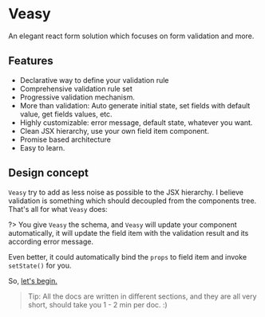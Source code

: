 # Veasy

An elegant react form solution which focuses on form validation and more.

## Features

- Declarative way to define your validation rule
- Comprehensive validation rule set
- Progressive validation mechanism.
- More than validation: Auto generate initial state, set fields with default value, get fields values, etc.
- Highly customizable: error message, default state, whatever you want.
- Clean JSX hierarchy, use your own field item component.
- Promise based architecture
- Easy to learn.

## Design concept

`Veasy` try to add as less noise as possible to the JSX hierarchy. I believe validation is something which should decoupled from the components tree. That's all for what `Veasy` does:

?> You give `Veasy` the schema, and `Veasy` will update your component automatically, it will update the field item with the validation result and its according error message.

Even better, it could automatically bind the `props` to field item and invoke `setState()` for you.

So, [let's begin.](/howto)

> Tip: All the docs are written in different sections, and they are all very short, should take you 1 - 2 min per doc. :)